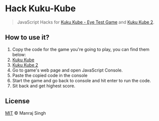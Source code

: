 # Hack Kuku-Kube
> JavaScript Hacks for [Kuku Kube - Eye Test Game](http://kuku-kube.com/) and [Kuku Kube 2](http://kukukube2.com/play2.html).

## How to use it?

1. Copy the code for the game you're going to play, you can find them below:
  1. [Kuku Kube](https://github.com/ManrajGrover/Hack-Kuku-Kube/blob/master/hack-kuku-kube.js)
  2. [Kuku Kube 2](https://github.com/ManrajGrover/Hack-Kuku-Kube/blob/master/hack-kuku-kube-2.js)
2. Go to game's web page and open JavaScript Console.
3. Paste the copied code in the console
4. Start the game and go back to console and hit enter to run the code.
5. Sit back and get highest score.

## License

[MIT](https://github.com/ManrajGrover/Hack-Kuku-Kube/blob/master/LICENSE) © Manraj Singh
